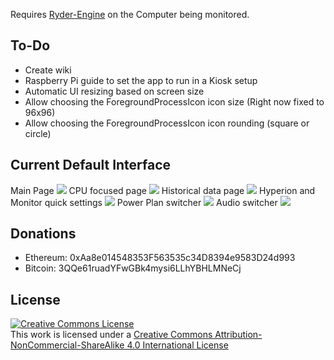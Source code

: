 Requires [Ryder-Engine](https://github.com/Exioncore/Ryder-Engine) on the Computer being monitored.

<h2>To-Do</h2>
<ul>
  <li>Create wiki</li>
  <li>Raspberry Pi guide to set the app to run in a Kiosk setup</li>
  <li>Automatic UI resizing based on screen size</li>
  <li>Allow choosing the ForegroundProcessIcon icon size (Right now fixed to 96x96) </li>
  <li>Allow choosing the ForegroundProcessIcon icon rounding (square or circle) </li>
</ul>

<h2>Current Default Interface</h2>
Main Page
<img src="https://i.imgur.com/6iJZneB.png"/>
CPU focused page
<img src="https://i.imgur.com/5bqqRCa.png"/>
Historical data page
<img src="https://i.imgur.com/fUSkzpI.png"/>
Hyperion and Monitor quick settings
<img src="https://i.imgur.com/fHFRJD3.png"/>
Power Plan switcher
<img src="https://i.imgur.com/QOi4ky5.png"/>
Audio switcher
<img src="https://i.imgur.com/4eHUTOn.png"/>

<h2>Donations</h2>
<ul>
  <li>Ethereum: 0xAa8e014548353F563535c34D8394e9583D24d993</li>
  <li>Bitcoin: 3QQe61ruadYFwGBk4mysi6LLhYBHLMNeCj</li>    
</ul>

<h2>License</h2>
<a rel="license" href="http://creativecommons.org/licenses/by-nc-sa/4.0/"><img alt="Creative Commons License" style="border-width:0" src="https://i.creativecommons.org/l/by-nc-sa/4.0/88x31.png" /></a><br />This work is licensed under a <a rel="license" href="http://creativecommons.org/licenses/by-nc-sa/4.0/">Creative Commons Attribution-NonCommercial-ShareAlike 4.0 International License</a>
